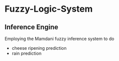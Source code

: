 # Fuzzy-Logic-System

## Inference Engine 
Employing the Mamdani fuzzy inference system to do
- cheese ripening prediction
- rain prediction
